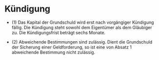 # Kündigung

- (1) Das Kapital der Grundschuld wird erst nach vorgängiger Kündigung fällig. Die Kündigung steht sowohl dem Eigentümer als dem Gläubiger zu. Die Kündigungsfrist beträgt sechs Monate.

- (2) Abweichende Bestimmungen sind zulässig. Dient die Grundschuld der Sicherung einer Geldforderung, so ist eine von Absatz 1 abweichende Bestimmung nicht zulässig.

